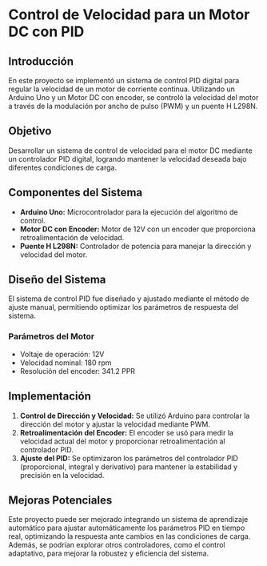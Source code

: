 # Control de Velocidad para un Motor DC con PID

## Introducción
En este proyecto se implementó un sistema de control PID digital para regular la velocidad de un motor de corriente continua. Utilizando un Arduino Uno y un Motor DC con encoder, se controló la velocidad del motor a través de la modulación por ancho de pulso (PWM) y un puente H L298N.

## Objetivo
Desarrollar un sistema de control de velocidad para el motor DC mediante un controlador PID digital, logrando mantener la velocidad deseada bajo diferentes condiciones de carga.

## Componentes del Sistema
- **Arduino Uno:** Microcontrolador para la ejecución del algoritmo de control.
- **Motor DC con Encoder:** Motor de 12V con un encoder que proporciona retroalimentación de velocidad.
- **Puente H L298N:** Controlador de potencia para manejar la dirección y velocidad del motor.

## Diseño del Sistema
El sistema de control PID fue diseñado y ajustado mediante el método de ajuste manual, permitiendo optimizar los parámetros de respuesta del sistema.

### Parámetros del Motor
- Voltaje de operación: 12V
- Velocidad nominal: 180 rpm
- Resolución del encoder: 341.2 PPR

## Implementación
1. **Control de Dirección y Velocidad:** Se utilizó Arduino para controlar la dirección del motor y ajustar la velocidad mediante PWM.
2. **Retroalimentación del Encoder:** El encoder se usó para medir la velocidad actual del motor y proporcionar retroalimentación al controlador PID.
3. **Ajuste del PID:** Se optimizaron los parámetros del controlador PID (proporcional, integral y derivativo) para mantener la estabilidad y precisión en la velocidad.

## Mejoras Potenciales
Este proyecto puede ser mejorado integrando un sistema de aprendizaje automático para ajustar automáticamente los parámetros PID en tiempo real, optimizando la respuesta ante cambios en las condiciones de carga. Además, se podrían explorar otros controladores, como el control adaptativo, para mejorar la robustez y eficiencia del sistema.
